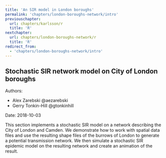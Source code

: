 ```yaml
---
title: 'An SIR model in London boroughs'
permalink: 'chapters/london-boroughs-network/intro'
previouschapter:
  url: chapters/karlsson/r
  title: 'R'
nextchapter:
  url: chapters/london-boroughs-network/r
  title: 'R'
redirect_from:
  - 'chapters/london-boroughs-network/intro'
---
```

## Stochastic SIR network model on City of London boroughs

Authors:
- Alex Zarebski @aezarebski
- Gerry Tonkin-Hill @gtonkinhill

Date: 2018-10-03

This section implements a stochastic SIR model on a network describing the City of London and Camden. We demonstrate how to work with spatial data files and use the resulting shape files of the burrows of London to generate a potential transmission network. We then simulate a stochastic SIR epidemic model on the resulting network and create an animation of the result.